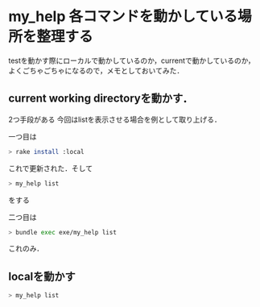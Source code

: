 # my_help 各コマンドを動かしている場所を整理する

testを動かす際にローカルで動かしているのか，currentで動かしているのか，
よくごちゃごちゃになるので，メモとしておいてみた．


## current working directoryを動かす．
2つ手段がある
今回はlistを表示させる場合を例として取り上げる．

一つ目は

```bash
> rake install :local
```
これで更新された．そして

```bash
> my_help list
```
をする


二つ目は

```bash
> bundle exec exe/my_help list
```
これのみ．


## localを動かす

```bash
> my_help list
```

